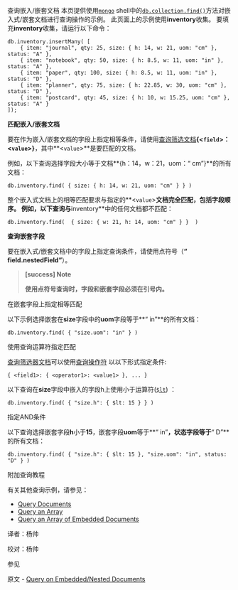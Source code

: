  查询嵌入/嵌套文档
本页提供使用[`mongo`](https://docs.mongodb.com/master/reference/program/mongo/bin.mongo) shell中的[`db.collection.find()`](https://docs.mongodb.com/manual/reference/method/db.collection.find/db.collection.find)方法对嵌入式/嵌套文档进行查询操作的示例。 此页面上的示例使用**inventory**收集。 要填充**inventory**收集，请运行以下命令：

```shell
db.inventory.insertMany( [
	{ item: "journal", qty: 25, size: { h: 14, w: 21, uom: "cm" }, status: "A" },
	{ item: "notebook", qty: 50, size: { h: 8.5, w: 11, uom: "in" }, status: "A" },
	{ item: "paper", qty: 100, size: { h: 8.5, w: 11, uom: "in" }, status: "D" },
	{ item: "planner", qty: 75, size: { h: 22.85, w: 30, uom: "cm" }, status: "D" },
	{ item: "postcard", qty: 45, size: { h: 10, w: 15.25, uom: "cm" }, status: "A" }
]);
```

 **匹配嵌入/嵌套文档**

要在作为嵌入/嵌套文档的字段上指定相等条件，请使用[查询筛选文档](https://docs.mongodb.com/master/core/document/document-query-filter)**{<`field`>：<`value`>}**，其中**<`value`>**是要匹配的文档。

例如，以下查询选择字段大小等于文档**{h：14，w：21，uom：“ cm”}**的所有文档：

```shell
db.inventory.find( { size: { h: 14, w: 21, uom: "cm" } } )
```

整个嵌入式文档上的相等匹配要求与指定的**<`value`>**文档完全匹配，包括字段顺序。 例如，以下查询与**inventory**中的任何文档都不匹配：

```shell
db.inventory.find(  { size: { w: 21, h: 14, uom: "cm" } }  )
```

 **查询嵌套字段**

要在嵌入式/嵌套文档中的字段上指定查询条件，请使用点符号（**“ field.nestedField”**）。

> **[success] Note**
>
> **使用点符号查询时，字段和嵌套字段必须在引号内。**

 在嵌套字段上指定相等匹配

以下示例选择嵌套在**size**字段中的**uom**字段等于**“ in”**的所有文档：

```shell
db.inventory.find( { "size.uom": "in" } )
```

 使用查询运算符指定匹配

[查询筛选器文档](https://docs.mongodb.com/master/core/document/document-query-filter)可以使用[查询操作符](https://docs.mongodb.com/master/reference/operator/query/query-selectors) 以以下形式指定条件:

```shell
{ <field1>: { <operator1>: <value1> }, ... }
```

以下查询在**size**字段中嵌入的字段h上使用小于运算符([`$lt`](https://docs.mongodb.com/master/reference/operator/query/lt/op._S_lt)) ：

```shell
db.inventory.find( { "size.h": { $lt: 15 } } )
```

 指定AND条件

以下查询选择嵌套字段**h**小于**15**，嵌套字段**uom**等于**“ in”**，状态字段等于**“ D”**的所有文档：

```shell
db.inventory.find( { "size.h": { $lt: 15 }, "size.uom": "in", status: "D" } )
```

 附加查询教程

有关其他查询示例，请参见：

- [Query Documents](https://docs.mongodb.com/manual/tutorial/query-documents/)
- [Query an Array](https://docs.mongodb.com/manual/tutorial/query-arrays/)
- [Query an Array of Embedded Documents](https://docs.mongodb.com/manual/tutorial/query-array-of-documents/)




译者：杨帅

校对：杨帅

 参见

原文 - [Query on Embedded/Nested Documents]( https://docs.mongodb.com/manual/tutorial/query-embedded-documents/ )

